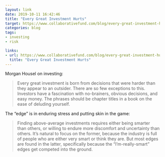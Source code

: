```yaml
---
layout: link
date: 2019-10-11 16:42:46
title: "Every Great Investment Hurts"
target: https://www.collaborativefund.com/blog/every-great-investment-hurts/
categories: blog
tags:
- investing
- risk

links:
- url: https://www.collaborativefund.com/blog/every-great-investment-hurts/
  title: "Every Great Investment Hurts"
---
```


Morgan Housel on investing:

> Every great investment is born from decisions that were harder than they appear to an outsider. There are so few exceptions to this. Investors have a fascination with no-brainers, obvious decisions, and easy money. The phrases should be chapter titles in a book on the ease of deluding yourself.

The “edge” is in enduring stress and putting skin in the game:

> Finding above-average investments requires either being smarter than others, or willing to endure more discomfort and uncertainty than others. It’s natural to focus on the former, because the industry is full of people who are either very smart or think they are. But most edges are found in the latter, specifically because the “I’m-really-smart” edges get competed into the ground.

